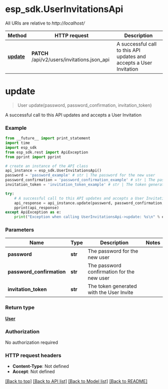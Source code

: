 # esp_sdk.UserInvitationsApi

All URIs are relative to *http://localhost/*

Method | HTTP request | Description
------------- | ------------- | -------------
[**update**](UserInvitationsApi.md#update) | **PATCH** /api/v2/users/invitations.json_api | A successful call to this API updates and accepts a User Invitation


# **update**
> User update(password, password_confirmation, invitation_token)

A successful call to this API updates and accepts a User Invitation

### Example 
```python
from __future__ import print_statement
import time
import esp_sdk
from esp_sdk.rest import ApiException
from pprint import pprint

# create an instance of the API class
api_instance = esp_sdk.UserInvitationsApi()
password = 'password_example' # str | The password for the new user
password_confirmation = 'password_confirmation_example' # str | The password confirmation for the new user
invitation_token = 'invitation_token_example' # str | The token generated with the User Invite

try: 
    # A successful call to this API updates and accepts a User Invitation
    api_response = api_instance.update(password, password_confirmation, invitation_token)
    pprint(api_response)
except ApiException as e:
    print("Exception when calling UserInvitationsApi->update: %s\n" % e)
```

### Parameters

Name | Type | Description  | Notes
------------- | ------------- | ------------- | -------------
 **password** | **str**| The password for the new user | 
 **password_confirmation** | **str**| The password confirmation for the new user | 
 **invitation_token** | **str**| The token generated with the User Invite | 

### Return type

[**User**](User.md)

### Authorization

No authorization required

### HTTP request headers

 - **Content-Type**: Not defined
 - **Accept**: Not defined

[[Back to top]](#) [[Back to API list]](../README.md#documentation-for-api-endpoints) [[Back to Model list]](../README.md#documentation-for-models) [[Back to README]](../README.md)

